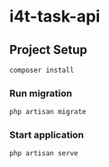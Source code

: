 # i4t-task-api

## Project Setup

```sh
composer install
```

### Run migration

```sh
php artisan migrate
```

### Start application

```sh
php artisan serve
```

